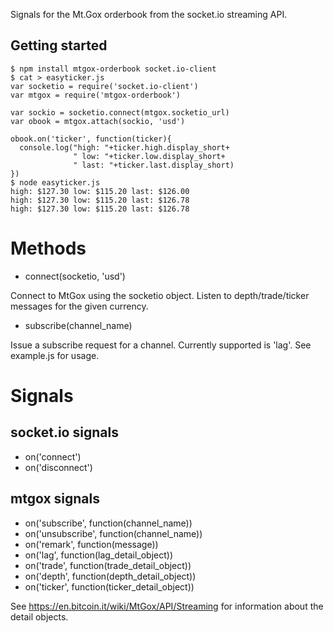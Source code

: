 Signals for the Mt.Gox orderbook from the socket.io streaming API.

## Getting started
```
$ npm install mtgox-orderbook socket.io-client
$ cat > easyticker.js
var socketio = require('socket.io-client')
var mtgox = require('mtgox-orderbook')

var sockio = socketio.connect(mtgox.socketio_url)
var obook = mtgox.attach(sockio, 'usd')

obook.on('ticker', function(ticker){
  console.log("high: "+ticker.high.display_short+
              " low: "+ticker.low.display_short+
              " last: "+ticker.last.display_short)
})
$ node easyticker.js
high: $127.30 low: $115.20 last: $126.00
high: $127.30 low: $115.20 last: $126.78
high: $127.30 low: $115.20 last: $126.78
```

# Methods
* connect(socketio, 'usd')

Connect to MtGox using the socketio object. Listen to depth/trade/ticker messages for the given currency.

* subscribe(channel_name)

Issue a subscribe request for a channel. Currently supported is 'lag'. See example.js for usage.

# Signals

## socket.io signals

* on('connect')
* on('disconnect')

## mtgox signals
* on('subscribe', function(channel_name))
* on('unsubscribe', function(channel_name))
* on('remark', function(message))
* on('lag', function(lag_detail_object))
* on('trade', function(trade_detail_object))
* on('depth', function(depth_detail_object))
* on('ticker', function(ticker_detail_object))


See https://en.bitcoin.it/wiki/MtGox/API/Streaming for information about the detail objects.
